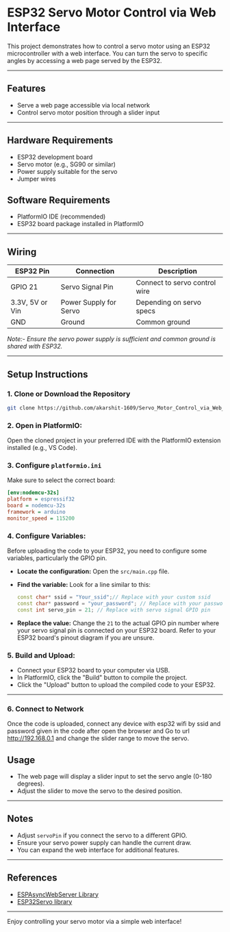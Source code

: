 # ESP32 Servo Motor Control via Web Interface

This project demonstrates how to control a servo motor using an ESP32 microcontroller with a web interface. You can turn the servo to specific angles by accessing a web page served by the ESP32.

---

## Features

- Serve a web page accessible via local network
- Control servo motor position through a slider input

---

## Hardware Requirements

- ESP32 development board
- Servo motor (e.g., SG90 or similar)
- Power supply suitable for the servo
- Jumper wires

## Software Requirements

- PlatformIO IDE (recommended)
- ESP32 board package installed in PlatformIO

---

## Wiring

| ESP32 Pin | Connection            | Description                  |
|------------|------------------------|------------------------------|
| GPIO 21    | Servo Signal Pin       | Connect to servo control wire|
| 3.3V, 5V or Vin| Power Supply for Servo | Depending on servo specs     |
| GND        | Ground                 | Common ground                |

*Note:- Ensure the servo power supply is sufficient and common ground is shared with ESP32.*

---

## Setup Instructions

### 1. Clone or Download the Repository

```bash
git clone https://github.com/akarshit-1609/Servo_Motor_Control_via_Web_Interface_with_ESP32.git
```

### 2. Open in PlatformIO:

Open the cloned project in your preferred IDE with the PlatformIO extension installed (e.g., VS Code).

### 3. Configure `platformio.ini`

Make sure to select the correct board:

```ini
[env:nodemcu-32s]
platform = espressif32
board = nodemcu-32s
framework = arduino
monitor_speed = 115200
```

### 4. Configure Variables:

Before uploading the code to your ESP32, you need to configure some variables, particularly the GPIO pin.

*   **Locate the configuration:** Open the `src/main.cpp` file.
*   **Find the variable:** Look for a line similar to this:

    ```c++
    const char* ssid = "Your_ssid";// Replace with your custom ssid
    const char* password = "your_password"; // Replace with your password
    const int servo_pin = 21; // Replace with servo signal GPIO pin
    ```

*   **Replace the value:** Change the `21` to the actual GPIO pin number where your servo signal pin is connected on your ESP32 board. Refer to your ESP32 board's pinout diagram if you are unsure.

### 5. Build and Upload:

*   Connect your ESP32 board to your computer via USB.
*   In PlatformIO, click the "Build" button to compile the project.
*   Click the "Upload" button to upload the compiled code to your ESP32.

---


### 6. Connect to Network

Once the code is uploaded, connect any device with esp32 wifi by ssid and password given in the code after open the browser and Go to url http://192.168.0.1 and change the slider range to move the servo.



## Usage

- The web page will display a slider input to set the servo angle (0-180 degrees).
- Adjust the slider to move the servo to the desired position.


---

## Notes

- Adjust `servoPin` if you connect the servo to a different GPIO.
- Ensure your servo power supply can handle the current draw.
- You can expand the web interface for additional features.

---


## References

- [ESPAsyncWebServer Library](https://github.com/esphome/ESPAsyncWebServer)
- [ESP32Servo library](https://github.com/madhephaestus/ESP32Servo)

---

Enjoy controlling your servo motor via a simple web interface!